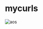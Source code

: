 # mycurls

![aos](https://user-images.githubusercontent.com/22422858/34053472-fdf56970-e194-11e7-87de-5564800e8575.jpg)
